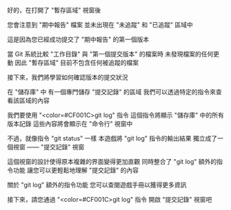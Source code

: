 好的，在打開了 "暫存區域" 視窗後

您會注意到 "期中報告" 檔案
並未出現在 "未追蹤" 和 "已追蹤" 區域中

這是因為您已經成功提交了 "期中報告" 的第一個版本

當 Git 系統比較 
"工作目錄" 與 "第一個提交版本" 的檔案時
未發現檔案的任何更動
因此 "暫存區域" 目前不包含任何被追蹤的檔案

接下來，我們將學習如何確認版本的提交狀況

在 "儲存庫" 中
有一個專門儲存 "提交記錄" 的區域
我們可以透過特定的指令來查看該區域的內容

我們要使用 "<color=#CF001C>git log</color>" 指令
這個指令將顯示 "儲存庫" 中的所有版本記錄
這些內容將會顯示在 "命令行" 視窗中

不過，就像指令 "git status" 一樣
本遊戲將 "git log" 指令的輸出結果
獨立成了一個視窗 —— "提交記錄" 視窗

這個視窗的設計使得原本複雜的界面變得更加直觀
同時整合了 "git log" 額外的指令功能
讓您可以更輕鬆地理解 "提交記錄" 的內容

關於 "git log" 額外的指令功能
您可以查閱遊戲手冊以獲得更多資訊

接下來，請您通過 "<color=#CF001C>git log</color>" 指令
開啟 "提交記錄" 視窗吧